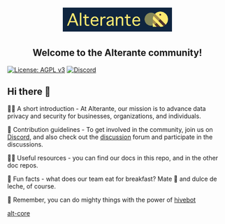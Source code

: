 <h1 align="center">
  <br>
  <img src="https://github.com/sync-different/.github/blob/main/alt-logo.png" alt="Alterante Core" width="250">
  <h2 align="center">Welcome to the Alterante community!</h2>
</h1>

[![License: AGPL v3](https://img.shields.io/badge/License-AGPL_v3-blue.svg)](https://www.gnu.org/licenses/agpl-3.0)
[![Discord](https://img.shields.io/discord/1153355258236502046)](https://discord.com/invite/Gjw9sqYuUY)

## Hi there 👋

<p>
🙋‍♀️ A short introduction - At Alterante, our mission is to advance data privacy and security for businesses, organizations, and individuals.

🌈 Contribution guidelines - To get involved in the community, join us on [Discord](https://discord.com/invite/Gjw9sqYuUY), and also check out the [discussion](https://github.com/orgs/sync-different/discussions) forum and participate in the discussions.

👩‍💻 Useful resources - you can find our docs in this repo, and in the other doc repos.

🍿 Fun facts - what does our team eat for breakfast? Mate 🧉 and dulce de leche, of course. 

🧙 Remember, you can do mighty things with the power of [hivebot](https://hivebot.co)

</p>

<p align=center">
  <a href="https://github.com/sync-different/alt-core">alt-core</a>
</p>
